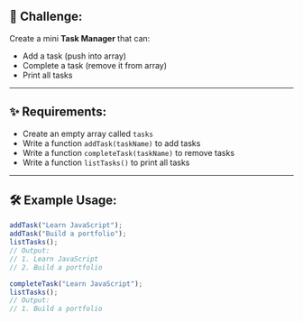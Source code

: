 ## 🧠 Challenge:

Create a mini **Task Manager** that can:

- Add a task (push into array)
- Complete a task (remove it from array)
- Print all tasks

---

## ✨ Requirements:

- Create an empty array called `tasks`
- Write a function `addTask(taskName)` to add tasks
- Write a function `completeTask(taskName)` to remove tasks
- Write a function `listTasks()` to print all tasks

---

## 🛠 Example Usage:

```js
addTask("Learn JavaScript");
addTask("Build a portfolio");
listTasks();
// Output:
// 1. Learn JavaScript
// 2. Build a portfolio

completeTask("Learn JavaScript");
listTasks();
// Output:
// 1. Build a portfolio
```

